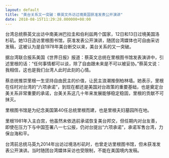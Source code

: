 ```yaml
---
layout: default
title: "美台关系又一突破：蔡英文外访过境美国获准发表公开演讲"
date: 2018-08-15T11:29:28.000000+08:00
---
```


台湾总统蔡英文出访中南美洲巴拉圭和伯利兹两个国家，12日和13日过境美国洛杉矶。她13日造访里根图书馆，获准发表公开演讲，随团台湾媒体也可自由采访发稿，这被认为是自1978年美台断交以来，美台关系的又一突破。

据台湾联合报系美国《世界日报》报道：蔡英文总统在里根图书馆发表演讲中，引述里根的话：“任何事情都可以谈，除了自由跟未来是不可以被妥协。”蔡英文说：我相信，这也是我们台湾人此时此刻的心情。

蔡总统推崇里根一生坚持自由民主的价值，让民主浪潮推倒柏林墙。她表示，里根在任时对台湾的“六项承诺”，到现在都还是美国对台政策的重要基础，也是奠定台美关系非常重要的承诺，台美关系这几十年来发展能够稳定稳固，里根的贡献不可抹灭。

里根图书馆是为纪念美国第40任总统里根而建，也是里根夫妇墓园所在地。

里根1981年入主白宫，他虽然未依选前承诺恢复美台邦交，但任期内对台友善，即使在压力下与中国签署八一七公报，仍对台提出“六项承诺”，承诺军售台湾，力保台海和平。

台湾前总统马英九2014年出访过境洛杉矶时，也曾走访里根图书馆，但未获准发表公开演讲。当时随团台湾媒体采访也受限制，不能在美国境内发稿。

